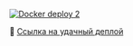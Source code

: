[![Docker deploy 2](https://github.com/egortanachev/ITMO-ICT-Backend-2023/actions/workflows/autodeploy2.yml/badge.svg)](https://github.com/egortanachev/ITMO-ICT-Backend-2023/actions/workflows/autodeploy2.yml)

📎 [Ссылка на удачный деплой]([https://documenter.getpostman.com/view/26933537/2s93sgVVCz](https://github.com/egortanachev/ITMO-ICT-Backend-2023/actions/runs/5327794522/jobs/9651671308#step:14:10)https://github.com/egortanachev/ITMO-ICT-Backend-2023/actions/runs/5327794522/jobs/9651671308#step:14:10)
